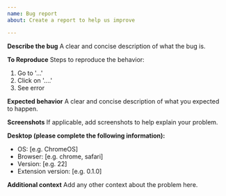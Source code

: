 ```yaml
---
name: Bug report
about: Create a report to help us improve

---
```


**Describe the bug**
A clear and concise description of what the bug is.

**To Reproduce**
Steps to reproduce the behavior:
1. Go to '...'
2. Click on '....'
4. See error

**Expected behavior**
A clear and concise description of what you expected to happen.

**Screenshots**
If applicable, add screenshots to help explain your problem.

**Desktop (please complete the following information):**
 - OS: [e.g. ChromeOS]
 - Browser: [e.g. chrome, safari]
 - Version: [e.g. 22]
 - Extension version: [e.g. 0.1.0] 

**Additional context**
Add any other context about the problem here.
